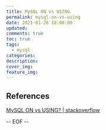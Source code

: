 ```yaml
---
title: MySQL ON vs USING
permalink: mysql-on-vs-using
date: 2021-01-28 18:08:00
updated:
comments: true
toc: true
tags:
  - mysql
categories:
description:
cover_img:
feature_img:
---
```


## References

[MySQL ON vs USING? | stackoverflow](https://stackoverflow.com/questions/11366006/mysql-on-vs-using)

-- EOF --
